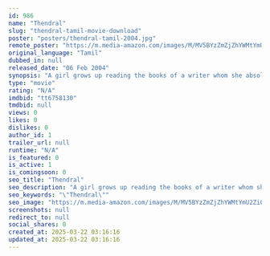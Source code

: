 ```yaml
---
id: 986
name: "Thendral"
slug: "thendral-tamil-movie-download"
poster: "posters/thendral-tamil-2004.jpg"
remote_poster: "https://m.media-amazon.com/images/M/MV5BYzZmZjZhYWMtYmU2Zi00M2ZhLThmZjEtNjFkNGY4ZWRjYzc4XkEyXkFqcGdeQXVyMTEzNzg0Mjkx._V1_SX300.jpg"
original_language: "Tamil"
dubbed_in: null
released_date: "06 Feb 2004"
synopsis: "A girl grows up reading the books of a writer whom she absolutely loves and idolizes. Fate brings them together but she doesn't express herself. Separated, they meet again under strange circumstances."
type: "movie"
rating: "N/A"
imdbid: "tt6758130"
tmdbid: null
views: 0
likes: 0
dislikes: 0
author_id: 1
trailer_url: null
runtime: "N/A"
is_featured: 0
is_active: 1
is_comingsoon: 0
seo_title: "Thendral"
seo_description: "A girl grows up reading the books of a writer whom she absolutely loves and idolizes. Fate brings them together but she doesn't express herself. Separated, they meet again under strange circumstances."
seo_keywords: "\"Thendral\""
seo_image: "https://m.media-amazon.com/images/M/MV5BYzZmZjZhYWMtYmU2Zi00M2ZhLThmZjEtNjFkNGY4ZWRjYzc4XkEyXkFqcGdeQXVyMTEzNzg0Mjkx._V1_SX300.jpg"
screenshots: null
redirect_to: null
social_shares: 0
created_at: 2025-03-22 03:16:16
updated_at: 2025-03-22 03:16:16
---
```


